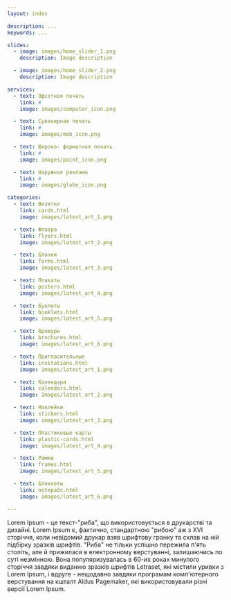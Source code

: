 ```yaml
---
layout: index

description: ...
keywords: ...

slides:
  - image: images/home_slider_1.png
    description: Image description

  - image: images/home_slider_2.png
    description: Image description

services:
  - text: Офсетная печать
    link: #
    image: images/computer_icon.png

  - text: Сувенирная печать
    link: #
    image: images/mob_icon.png

  - text: Широко- форматная печать
    link: #
    image: images/paint_icon.png

  - text: Наружная реклама
    link: #
    image: images/globe_icon.png

categories:
  - text: Визитки
    link: cards.html
    image: images/latest_art_1.png

  - text: Флаера
    link: flyers.html
    image: images/latest_art_2.png

  - text: Бланки
    link: forms.html
    image: images/latest_art_3.png

  - text: Плакаты
    link: posters.html
    image: images/latest_art_4.png

  - text: Буклеты
    link: booklets.html
    image: images/latest_art_5.png

  - text: Брошуры
    link: brochures.html
    image: images/latest_art_6.png

  - text: Пригласительные
    link: invitations.html
    image: images/latest_art_1.png

  - text: Календари
    link: calendars.html
    image: images/latest_art_2.png

  - text: Наклейки
    link: stickers.html
    image: images/latest_art_3.png

  - text: Пластиковые карты
    link: plastic-cards.html
    image: images/latest_art_4.png

  - text: Рамки
    link: frames.html
    image: images/latest_art_5.png

  - text: Блокноты
    link: notepads.html
    image: images/latest_art_6.png

---
```


Lorem Ipsum - це текст-"риба", що використовується в друкарстві та дизайні. Lorem Ipsum є, фактично, стандартною "рибою" аж з XVI сторіччя, коли невідомий друкар взяв шрифтову гранку та склав на ній підбірку зразків шрифтів. "Риба" не тільки успішно пережила п'ять століть, але й прижилася в електронному верстуванні, залишаючись по суті незмінною. Вона популяризувалась в 60-их роках минулого сторіччя завдяки виданню зразків шрифтів Letraset, які містили уривки з Lorem Ipsum, і вдруге - нещодавно завдяки програмам комп'ютерного верстування на кшталт Aldus Pagemaker, які використовували різні версії Lorem Ipsum.
